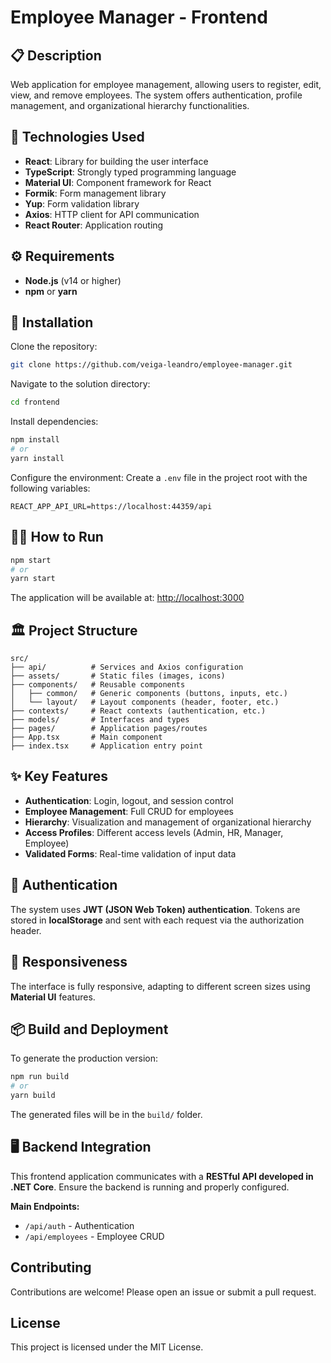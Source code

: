 # Employee Manager - Frontend

## 📋 Description
Web application for employee management, allowing users to register, edit, view, and remove employees. The system offers authentication, profile management, and organizational hierarchy functionalities.

## 🚀 Technologies Used
- **React**: Library for building the user interface
- **TypeScript**: Strongly typed programming language
- **Material UI**: Component framework for React
- **Formik**: Form management library
- **Yup**: Form validation library
- **Axios**: HTTP client for API communication
- **React Router**: Application routing

## ⚙️ Requirements
- **Node.js** (v14 or higher)
- **npm** or **yarn**

## 🔧 Installation

Clone the repository:

```sh
git clone https://github.com/veiga-leandro/employee-manager.git
```

Navigate to the solution directory:

```sh
cd frontend
```

Install dependencies:
```bash
npm install
# or
yarn install
```

Configure the environment:
Create a `.env` file in the project root with the following variables:
```env
REACT_APP_API_URL=https://localhost:44359/api
```

## 🏃‍♂️ How to Run
```bash
npm start
# or
yarn start
```
The application will be available at: [http://localhost:3000](http://localhost:3000)

## 🏛️ Project Structure
```
src/
├── api/          # Services and Axios configuration
├── assets/       # Static files (images, icons)
├── components/   # Reusable components
│   ├── common/   # Generic components (buttons, inputs, etc.)
│   └── layout/   # Layout components (header, footer, etc.)
├── contexts/     # React contexts (authentication, etc.)
├── models/       # Interfaces and types
├── pages/        # Application pages/routes
├── App.tsx       # Main component
├── index.tsx     # Application entry point
```

## ✨ Key Features
- **Authentication**: Login, logout, and session control
- **Employee Management**: Full CRUD for employees
- **Hierarchy**: Visualization and management of organizational hierarchy
- **Access Profiles**: Different access levels (Admin, HR, Manager, Employee)
- **Validated Forms**: Real-time validation of input data

## 🔐 Authentication
The system uses **JWT (JSON Web Token) authentication**. Tokens are stored in **localStorage** and sent with each request via the authorization header.

## 📱 Responsiveness
The interface is fully responsive, adapting to different screen sizes using **Material UI** features.

## 📦 Build and Deployment
To generate the production version:
```bash
npm run build
# or
yarn build
```
The generated files will be in the `build/` folder.

## 🖥️ Backend Integration
This frontend application communicates with a **RESTful API developed in .NET Core**. Ensure the backend is running and properly configured.

**Main Endpoints:**
- `/api/auth` - Authentication
- `/api/employees` - Employee CRUD

## Contributing

Contributions are welcome! Please open an issue or submit a pull request.

## License

This project is licensed under the MIT License.


